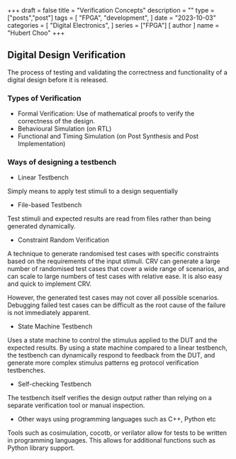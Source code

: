 +++
draft = false
title = "Verification Concepts"
description = ""
type = ["posts","post"]
tags = [
    "FPGA",
    "development",
]
date = "2023-10-03"
categories = [
    "Digital Electronics",
]
series = ["FPGA"]
[ author ]
  name = "Hubert Choo"
+++

## Digital Design Verification

The process of testing and validating the correctness and functionality of a digital design before it is released. 

### Types of Verification

- Formal Verification: Use of mathematical proofs to verify the correctness of the design.
- Behavioural Simulation (on RTL)
- Functional and Timing Simulation (on Post Synthesis and Post Implementation)

### Ways of designing a testbench

- Linear Testbench

Simply means to apply test stimuli to a design sequentially

- File-based Testbench

Test stimuli and expected results are read from files rather than being generated dynamically. 

- Constraint Random Verification

A technique to generate randomised test cases with specific constraints based on the requirements of the input stimuli. CRV can generate a large number of randomised test cases that cover a wide range of scenarios, and can scale to large numbers of test cases with relative ease. It is also easy and quick to implement CRV. 

However, the generated test cases may not cover all possible scenarios. Debugging failed test cases can be difficult as the root cause of the failure is not immediately apparent.

- State Machine Testbench

Uses a state machine to control the stimulus applied to the DUT and the expected results. By using a state machine compared to a linear testbench, the testbench can dynamically respond to feedback from the DUT, and generate more complex stimulus patterns eg protocol verification testbenches. 

- Self-checking Testbench

The testbench itself verifies the design output rather than relying on a separate verification tool or manual inspection.

- Other ways using programming languages such as C++, Python etc

Tools such as cosimulation, cocotb, or verilator allow for tests to be written in programming languages. This allows for additional functions such as Python library support.